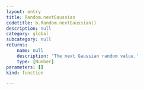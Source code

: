 ```yaml
---
layout: entry
title: Random.nextGaussian
codetitle: b.Random.nextGaussian()
description: null
category: global
subcategory: null
returns:
    name: null
    description: 'The next Gaussian random value.'
    type: [Number]
parameters: []
kind: function

---
```

